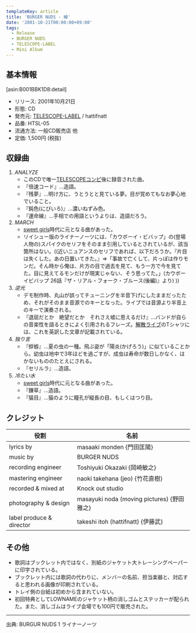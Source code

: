 ```yaml
---
templateKey: article
title: 'BURGER NUDS - 線'
date: '2001-10-21T00:00:00+09:00'
tags:
  - Release
  - BURGER NUDS
  - TELESCOPE-LABEL
  - Mini Album
---
```

## 基本情報

[asin:B001BBK1D8:detail]

* リリース: 2001年10月21日
* 形態: CD
* 発売元: [TELESCOPE-LABEL](http://monden-info.hatenablog.com/entry/label%3Atelescope) / hattifnatt
* 品番: HTSL-05
* 流通方法: 一般CD販売店 他
* 定価: 1,500円 (税抜)

## 収録曲

1. *ANALYZE*
   * このCDで唯一[TELESCOPEコンピ](http://monden-info.hatenablog.com/entry/2001/04/14/000000)後に録音された曲。
   * 『倍速コード』…造語。
   * 『残夢』…明け方に、うとうとと見ている夢。目が覚めてもなお夢心地でいること。
   * 『鈍色(にびいろ)』…濃いねずみ色。
   * 『運命線』…手相での用語というよりは、造語だろう。
2. *MARCH*
   * [sweet girls](http://monden-info.hatenablog.com/entry/band:sweetgirls)時代に元となる曲があった。
   * リイシュー版のライナーノーツには、「カウボーイ・ビバップ」の(登場人物の)スパイクのセリフをそのまま引用しているとされているが、該当箇所はない。((近いニュアンスのセリフであれば、以下だろうか。『片目は失くした。あの日置いてきた。』⇒「事故で亡くして、片っぽは作りモンだ。そん時から俺は、片方の目で過去を見て、もう一方で今を見てた。目に見えてるモンだけが現実じゃない、そう思ってた。」(カウボーイビバップ 26話『ザ・リアル・フォーク・ブルース(後編)』より) ))
3. *逆光*
   * デモ制作時、丸山が誤ってチューニングを半音下げにしたままだったため、それがそのまま音源でのキーとなった。ライブでは音源より半音上のキーで演奏される。
   * 『退屈だとか　絶望だとか　それさえ嘘に思えるだけ』…バンドが自らの音楽性を語るときによく引用されるフレーズ。[解散ライブ](http://monden-info.hatenablog.com/entry/2004/06/21/000000)のTシャツには、これを英訳した文章が記載されている。
4. *独り言*
   * 『蜉蝣』…夏の虫の一種。飛ぶ姿が「陽炎(かげろう)」に似ていることから。幼虫は地中で3年ほどを過ごすが、成虫は寿命が数日しかなく、はかないもののたとえにされる。
   * 『セリルラ』…造語。
5. *冷たい水*
   * [sweet girls](http://monden-info.hatenablog.com/entry/band:sweetgirls)時代に元となる曲があった。
   * 『鎌草』…造語。
   * 『猫目』…猫のように瞳孔が縦長の目、もしくはつり目。

## クレジット

役割|名前
-|-
lyrics by | masaaki monden {門田匡陽}
music by | BURGER NUDS
recording engineer | Toshiyuki Okazaki {岡崎敏之}
mastering engineer | naoki takehana (jeo) {竹花直樹}
recorded & mixed at | Knock out studio
photography & design | masayuki noda (moving pictures) {野田雅之}
label produce & director | takeshi itoh (hattifnatt) {伊藤武}

## その他

* 歌詞はブックレット内ではなく、別紙のジャケット大トレーシングペーパーに印字されている。
* ブックレット内には歌詞の代わりに、メンバーの名前、担当楽器と、対応すると思われる画像が印刷されている。
* トレイ側の台紙は初めから含まれていない。
* 初回特典としてLOWNAMEのジャケット柄の消しゴムとステッカーが配られた。また、消しゴムはライブ会場でも100円で販売された。

---

出典: BURGUR NUDS 1 ライナーノーツ
